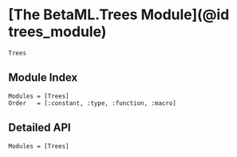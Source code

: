 # [The BetaML.Trees Module](@id trees_module)

```@docs
Trees
```

## Module Index

```@index
Modules = [Trees]
Order   = [:constant, :type, :function, :macro]
```
## Detailed API

```@autodocs
Modules = [Trees]
```
